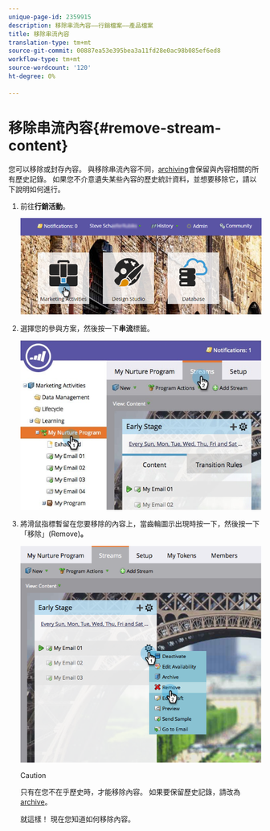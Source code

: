 ```yaml
---
unique-page-id: 2359915
description: 移除串流內容——行銷檔案——產品檔案
title: 移除串流內容
translation-type: tm+mt
source-git-commit: 00887ea53e395bea3a11fd28e0ac98b085ef6ed8
workflow-type: tm+mt
source-wordcount: '120'
ht-degree: 0%

---
```



# 移除串流內容{#remove-stream-content}

您可以移除或封存內容。 與移除串流內容不同，[archiving](archive-and-unarchive-stream-content.md)會保留與內容相關的所有歷史記錄。 如果您不介意遺失某些內容的歷史統計資料，並想要移除它，請以下說明如何進行。

1. 前往&#x200B;**行銷活動**。

   ![](assets/login-marketing-activities-1.png)

1. 選擇您的參與方案，然後按一下&#x200B;**串流**&#x200B;標籤。

   ![](assets/cloneasteam-3.jpg)

1. 將滑鼠指標暫留在您要移除的內容上，當齒輪圖示出現時按一下，然後按一下「移除」(Remove)**。**

   ![](assets/image2014-9-15-17-3a38-3a15.png)

   >[!CAUTION]
   >
   >只有在您不在乎歷史時，才能移除內容。 如果要保留歷史記錄，請改為[archive](archive-and-unarchive-stream-content.md)。

   就這樣！ 現在您知道如何移除內容。

